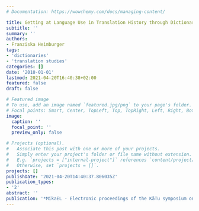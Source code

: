 ```yaml
---
# Documentation: https://wowchemy.com/docs/managing-content/

title: Getting at Language Use in Translation History through Dictionaries Produced for Interpreters
subtitle: ''
summary: ''
authors:
- Franziska Heimburger
tags:
- 'dictionaries'
- 'translation studies'
categories: []
date: '2010-01-01'
lastmod: 2021-04-20T16:40:38+02:00
featured: false
draft: false

# Featured image
# To use, add an image named `featured.jpg/png` to your page's folder.
# Focal points: Smart, Center, TopLeft, Top, TopRight, Left, Right, BottomLeft, Bottom, BottomRight.
image:
  caption: ''
  focal_point: ''
  preview_only: false

# Projects (optional).
#   Associate this post with one or more of your projects.
#   Simply enter your project's folder or file name without extension.
#   E.g. `projects = ["internal-project"]` references `content/project/deep-learning/index.md`.
#   Otherwise, set `projects = []`.
projects: []
publishDate: '2021-04-20T14:40:37.806035Z'
publication_types:
- '2'
abstract: ''
publication: '*MikaEL - Electronic proceedings of the KäTu symposium on translation and interpreting studies*'
---
```

